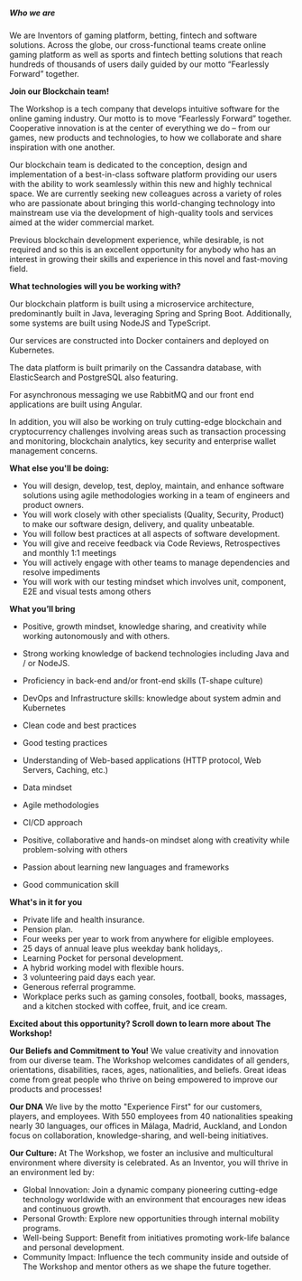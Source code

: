 ##### **Who we are**
We are Inventors of gaming platform, betting, fintech and software solutions. Across the globe, our cross-functional teams create online gaming platform as well as sports and fintech betting solutions that reach hundreds of thousands of users daily guided by our motto “Fearlessly Forward” together.

**Join our Blockchain team!**

The Workshop is a tech company that develops intuitive software for the online gaming industry. Our motto is to move “Fearlessly Forward” together. Cooperative innovation is at the center of everything we do – from our games, new products and technologies, to how we collaborate and share inspiration with one another.

Our blockchain team is dedicated to the conception, design and implementation of a best-in-class software platform providing our users with the ability to work seamlessly within this new and highly technical space. We are currently seeking new colleagues across a variety of roles who are passionate about bringing this world-changing technology into mainstream use via the development of high-quality tools and services aimed at the wider commercial market.

Previous blockchain development experience, while desirable, is not required and so this is an excellent opportunity for anybody who has an interest in growing their skills and experience in this novel and fast-moving field.  
  
**What technologies will you be working with?**

Our blockchain platform is built using a microservice architecture, predominantly built in Java, leveraging Spring and Spring Boot. Additionally, some systems are built using NodeJS and TypeScript.

Our services are constructed into Docker containers and deployed on Kubernetes.  

The data platform is built primarily on the Cassandra database, with ElasticSearch and PostgreSQL also featuring.

For asynchronous messaging we use RabbitMQ and our front end applications are built using Angular.

In addition, you will also be working on truly cutting-edge blockchain and cryptocurrency challenges involving areas such as transaction processing and monitoring, blockchain analytics, key security and enterprise wallet management concerns.

**What else you'll be doing:**

- You will design, develop, test, deploy, maintain, and enhance software solutions using agile methodologies working in a team of engineers and product owners.
- You will work closely with other specialists (Quality, Security, Product) to make our software design, delivery, and quality unbeatable.
- You will follow best practices at all aspects of software development.
- You will give and receive feedback via Code Reviews, Retrospectives and monthly 1:1 meetings
- You will actively engage with other teams to manage dependencies and resolve impediments
- You will work with our testing mindset which involves unit, component, E2E and visual tests among others

**What you’ll bring**

- Positive, growth mindset, knowledge sharing, and creativity while working autonomously and with others.
- Strong working knowledge of backend technologies including Java and / or NodeJS.

- Proficiency in back-end and/or front-end skills (T-shape culture)
- DevOps and Infrastructure skills: knowledge about system admin and Kubernetes
- Clean code and best practices
- Good testing practices
- Understanding of Web-based applications (HTTP protocol, Web Servers, Caching, etc.)
- Data mindset
- Agile methodologies
- CI/CD approach
- Positive, collaborative and hands-on mindset along with creativity while problem-solving with others
- Passion about learning new languages and frameworks
- Good communication skill

**What's in it for you**

- Private life and health insurance.
- Pension plan.
- Four weeks per year to work from anywhere for eligible employees.
- 25 days of annual leave plus weekday bank holidays,.
- Learning Pocket for personal development.
- A hybrid working model with flexible hours.
- 3 volunteering paid days each year.
- Generous referral programme.
- Workplace perks such as gaming consoles, football, books, massages, and a kitchen stocked with coffee, fruit, and ice cream.

**Excited about this opportunity? Scroll down to learn more about The Workshop!**

**Our Beliefs and Commitment to You!** We value creativity and innovation from our diverse team. The Workshop welcomes candidates of all genders, orientations, disabilities, races, ages, nationalities, and beliefs. Great ideas come from great people who thrive on being empowered to improve our products and processes!

**Our DNA** We live by the motto "Experience First" for our customers, players, and employees. With 550 employees from 40 nationalities speaking nearly 30 languages, our offices in Málaga, Madrid, Auckland, and London focus on collaboration, knowledge-sharing, and well-being initiatives.

**Our Culture:** At The Workshop, we foster an inclusive and multicultural environment where diversity is celebrated. As an Inventor, you will thrive in an environment led by:

- Global Innovation: Join a dynamic company pioneering cutting-edge technology worldwide with an environment that encourages new ideas and continuous growth.
- Personal Growth: Explore new opportunities through internal mobility programs.
- Well-being Support: Benefit from initiatives promoting work-life balance and personal development.
- Community Impact: Influence the tech community inside and outside of The Workshop and mentor others as we shape the future together.
